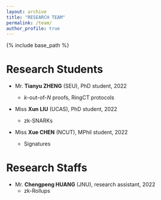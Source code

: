 ```yaml
---
layout: archive
title: "RESEARCH TEAM"
permalink: /team/
author_profile: true
---
```


{% include base_path %}

Research Students
======
* Mr. **Tianyu ZHENG** (SEU), PhD student, 2022
  * *k*-out-of-*N* proofs, RingCT protocols
  
* Miss **Xun LIU** (UCAS), PhD student, 2022
  * zk-SNARKs

* Miss **Xue CHEN** (NCUT), MPhil student, 2022
  * Signatures

Research Staffs
======
* Mr. **Chengpeng HUANG** (JNU), research assistant, 2022
  * zk-Rollups
  
<!--
Alumni
======
* Miss **Yuxi XUE** (HKU), research assistant, 2021
  * Sigma protocol


![RUNOO](../images/team/zhengtianyu.jpg =150x150)
<center class="half">
  <img src="../images/team/zhengtianyu.jpg" width="150"/>
  Quan Chen
</center>

Research Students
======

Research Staffs
======
* **Microsoft**, China, 2019-2020: 
  * Software engineer

* **The Hong Kong Polytechnic University**, Hong Kong SAR, 2020-current: 
  * Research assistant professor

Former Students and RAs
======
-->